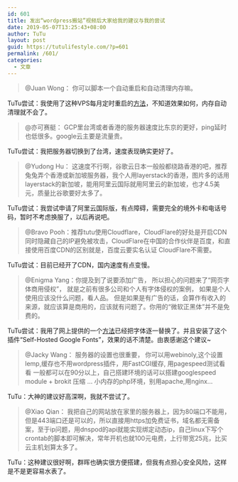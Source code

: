 ```yaml
---
id: 601
title: 发出“wordpress搬站”视频后大家给我的建议与我的尝试
date: 2019-05-07T13:25:43+08:00
author: TuTu
layout: post
guid: https://tutulifestyle.com/?p=601
permalink: /601/
categories:
  - 文章
---
```

<figure class="wp-block-embed">

<div class="wp-block-embed__wrapper">
</div></figure> 

<blockquote class="wp-block-quote">
  <p>
    @Juan Wong： 你可以脚本一个自动重启和自动清理内存嘛。
  </p>
</blockquote>

TuTu尝试：我使用了这种VPS每月定时重启的[方法](http://www.v5china.com/vps-installation-of-crontab-to-achieve-automatic-restart-task.html)，不知道效果如何，内存自动清理就不会了。

<blockquote class="wp-block-quote">
  <p>
    @亦可赛艇： GCP里台湾或者香港的服务器速度比东京的更好，ping延时也低很多。google云主要是流量贵。
  </p>
</blockquote>

TuTu尝试：我把服务器切换到了台湾，速度表现确实更好了。

<blockquote class="wp-block-quote">
  <p>
    @Yudong Hu： 这速度不行啊，谷歌云日本一般般都绕路香港的吧，推荐兔兔弄个香港或新加坡服务器，我个人用layerstack的香港，图片多的话用layerstack的新加坡，能用阿里云国际就用阿里云的新加坡，也才4.5美元，质量比谷歌要好太多了。
  </p>
</blockquote>

TuTu尝试：我尝试申请了阿里云国际版，有点障碍，需要完全的境外卡和电话号码，暂时不考虑换服了，以后再说吧。

<blockquote class="wp-block-quote">
  <p>
    @Bravo Pooh：推荐tutu使用Cloudflare，CloudFlare的好处是开启CDN同时隐藏自己的IP避免被攻击，CloudFlare在中国的合作伙伴是百度，和直接使用百度CDN的区别就是，百度云要实名认证 CloudFlare不需要。
  </p>
</blockquote>

TuTu尝试：目前已经开了CDN，国内速度有点变慢。

<blockquote class="wp-block-quote">
  <p>
    @Enigma Yang：你提及到了说要添加广告， 所以担心的问题来了“网页字体商用侵权”， 就是之前有很多公司和个人有字体侵权的案例， 如果是个人使用应该没什么问题，看人品。 但是如果是有广告的话，会算作有收入的来源，就应该算是商用的，应该就有问题了。你用的“微软正黑体”并不是免费的。
  </p>
</blockquote>

TuTu尝试：我用了网上提供的一个[方法](https://www.idomyjs.com/tech-blog/sitelog-blog/wordpress/beautify/google-font-noto-sans/)已经把字体逐一替换了。并且安装了这个插件“Self-Hosted Google Fonts”，效果的话不清楚。由衷感谢这个建议~

<blockquote class="wp-block-quote">
  <p>
    @Jacky Wang： 服务器的设置也很重要， 你可以用webinoly,这个设置lemp,缓存也不用wordpress插件，用FastCGI缓存, 用pagespeed测试看看 一般都可以在90分以上，自己搭建环境的话可以搭建googlespeed module + brokit 压缩 … 小内存的php环境，别用apache,用nginx…
  </p>
</blockquote>

TuTu：大神的建议好高深啊，我就不尝试了。

<blockquote class="wp-block-quote">
  <p>
    @Xiao Qian： 我把自己的网站放在家里的服务器上，因为80端口不能用，但是443端口还是可以的，所以直接用https加免费证书，域名都无需备案，至于ip问题，用dnspod的api就能实现绑定动态ip，自己linux下写个crontab的脚本即可解决，常年开机也就100元电费，上行带宽25兆，比买云主机划算太多了。
  </p>
</blockquote>

TuTu：这种建议很好啊，群晖也确实很方便搭建，但我有点担心安全风险，这样是不是更容易水表了。